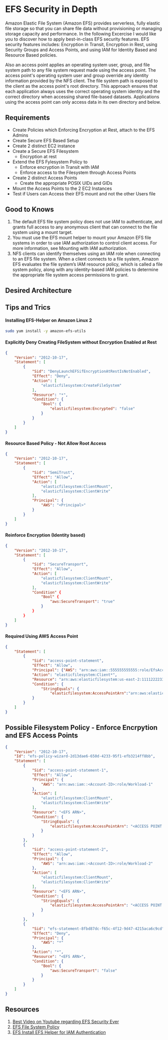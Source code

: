 # EFS Security in Depth
Amazon Elastic File System (Amazon EFS) provides serverless, fully elastic file storage so that you can share file data without provisioning or managing storage capacity and performance. In the following Excercise I would like you to discover how to apply best-in-class EFS security features. EFS security features includes: Encryption in Transit, Encryption in Rest, using Security Groups and Access Points, and using IAM for Identity Based and Resource Based policies.

Also an access point applies an operating system user, group, and file system path to any file system request made using the access point. The access point's operating system user and group override any identity information provided by the NFS client. The file system path is exposed to the client as the access point's root directory. This approach ensures that each application always uses the correct operating system identity and the correct directory when accessing shared file-based datasets. Applications using the access point can only access data in its own directory and below.

## Requirements
- Create Policies which Enforcing Encryption at Rest, attach to the EFS Admins
- Create Secure EFS Based Setup
- Create 2 distinct EC2 instance 
- Create a Secure EFS Filesystem
    - Encryption at rest
- Extend the EFS Fylesystem Policy to
    - Enforce encryption in Transit with IAM
    - Enforce access to the Filesystem through Access Points
- Create 2 distinct Access Points
    - Create the appropriate POSIX UIDs and GIDs
- Mount the Access Points to the 2 EC2 Instances
- Test if Users can Access their EFS mount and not the other Users file

## Good to Knows
1. The default EFS file system policy does not use IAM to authenticate, and grants full access to any anonymous client that can connect to the file system using a mount target. 
1. You must use the EFS mount helper to mount your Amazon EFS file systems in order to use IAM authorization to control client access. For more information, see Mounting with IAM authorization.
1. NFS clients can identify themselves using an IAM role when connecting to an EFS file system. When a client connects to a file system, Amazon EFS evaluates the file system’s IAM resource policy, which is called a file system policy, along with any identity-based IAM policies to determine the appropriate file system access permissions to grant.

## Desired Architecture

## Tips and Trics
#### Installing EFS-Helper on Amazon Linux 2
```sh
sudo yum install -y amazon-efs-utils
```

#### Explicitly Deny Creating FileSystem without Encryption Enabled at Rest
```json
{
    "Version": "2012-10-17",
    "Statement": [
        {
            "Sid": "DenyLaunchEFSifEncryptionAtRestIsNotEnabled",
            "Effect": "Deny",
            "Action": [
                "elasticfilesystem:CreateFileSystem"
            ],
            "Resource": "*",
            "Condition": {
                "Bool": {
                    "elasticfilesystem:Encrypted": "false"
                }
            }
        }
    ]
}
```

#### Resource Based Policy - Not Allow Root Access
```json
{
    "Version": "2012-10-17",
    "Statement": [
        {
            "Sid": "SemiTrust",
            "Effect": "Allow",
            "Action": [
                "elasticfilesystem:ClientMount",
                "elasticfilesystem:ClientWrite"
            ],
            "Principal": {
                "AWS": "<Principal>"
            }
        }
    ]
}
```

#### Reinforce Encryption (Identity based)
```json
{
    "Version": "2012-10-17",
    "Statement": [
        {
            "Sid": "SecureTransport",
            "Effect": "Allow",
            "Action": [
                "elasticfilesystem:ClientMount",
                "elasticfilesystem:ClientWrite"
            ],
            "Condition" {
                "Bool" {
                    "aws:SecureTransport": "true"
                }
            }
        }
    ]
}
```
#### Required Using AWS Access Point
```json
{
    "Statement": [
        {
            "Sid": "access-point-statement",
            "Effect": "Allow",
            "Principal": {"AWS": "arn:aws:iam::555555555555:role/EfsAccessPointFullAccess"},
            "Action": "elasticfilesystem:Client*",
            "Resource": "arn:aws:elasticfilesystem:us-east-2:111122223333:file-system/fs-12345678",
            "Condition": { 
                "StringEquals": {
                    "elasticfilesystem:AccessPointArn":"arn:aws:elasticfilesystem:us-east-2:555555555555:access-point/fsap-12345678" } 
            }            
        }
    ]
}
```

## Possible Filesystem Policy - Enforce Encrpytion and EFS Access Points
```json
{
    "Version": "2012-10-17",
    "Id": "efs-policy-wizard-2d13dae6-650d-4233-95f1-efb3214ff8bb",
    "Statement": [
        {
            "Sid": "access-point-statement-1",
            "Effect": "Allow",
            "Principal": {
                "AWS": "arn:aws:iam::<Account-ID>:role/Workload-1"
            },
            "Action": [
                "elasticfilesystem:ClientMount",
                "elasticfilesystem:ClientWrite"
            ],
            "Resource": "<EFS ARN>",
            "Condition": {
                "StringEquals": {
                    "elasticfilesystem:AccessPointArn": "<ACCESS POINT 1 ARN>"
                }
            }
        },
        {
            "Sid": "access-point-statement-2",
            "Effect": "Allow",
            "Principal": {
                "AWS": "arn:aws:iam::<Account-ID>:role/Workload-2"
            },
            "Action": [
                "elasticfilesystem:ClientMount",
                "elasticfilesystem:ClientWrite"
            ],
            "Resource": "<EFS ARN>",
            "Condition": {
                "StringEquals": {
                    "elasticfilesystem:AccessPointArn": "<ACCESS POINT 2 ARN>"
                }
            }
        },
        {
            "Sid": "efs-statement-8fbd87dc-f65c-4f12-9d47-4215aca6c9cd",
            "Effect": "Deny",
            "Principal": {
                "AWS": "*"
            },
            "Action": "*",
            "Resource": "<EFS ARN>",
            "Condition": {
                "Bool": {
                    "aws:SecureTransport": "false"
                }
            }
        }
    ]
}
```

## Resources
1. [Best Video on Youtube regarding EFS Security Ever](https://www.youtube.com/watch?v=tIK6BBo_9n0)
1. [EFS File System Policy](https://docs.aws.amazon.com/efs/latest/ug/iam-access-control-nfs-efs.html)
1. [EFS Install EFS Helper for IAM Authentication](https://docs.aws.amazon.com/efs/latest/ug/installing-amazon-efs-utils.html)
